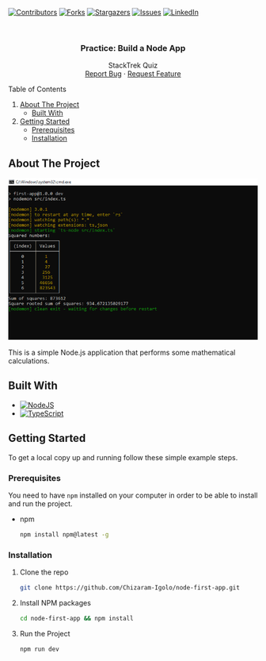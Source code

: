 [![Contributors][contributors-shield]][contributors-url]
[![Forks][forks-shield]][forks-url]
[![Stargazers][stars-shield]][stars-url]
[![Issues][issues-shield]][issues-url]
[![LinkedIn][linkedin-shield]][linkedin-url]

<!-- PROJECT LOGO -->
<br />
<div align="center">

  <h3 align="center">Practice: Build a Node App</h3>

  <p align="center">
    StackTrek Quiz
    <br /> 
    <a href="https://github.com/Chizaram-Igolo/node-first-app/issues">Report Bug</a>
    ·
    <a href="https://github.com/Chizaram-Igolo/node-first-app/issues">Request Feature</a>
  </p>
</div>

<!-- TABLE OF CONTENTS -->
  <p>Table of Contents</p>
  <ol>
    <li>
      <a href="#about-the-project">About The Project</a>
      <ul>
        <li><a href="#built-with">Built With</a></li>
      </ul>
    </li>
    <li>
      <a href="#getting-started">Getting Started</a>
      <ul>
        <li><a href="#prerequisites">Prerequisites</a></li>
        <li><a href="#installation">Installation</a></li>
      </ul>
    </li>
  </ol>

<!-- ABOUT THE PROJECT -->

## About The Project

<div align="center">
    <img src="screenshots/node-app.png" alt="Node Application" />
</div>

This is a simple Node.js application that performs some mathematical calculations.

## Built With

- [![NodeJS][NodeJS]][NodeJS-url]
- [![TypeScript][TypeScript]][TypeScript-url]

<!-- GETTING STARTED -->

## Getting Started

To get a local copy up and running follow these simple example steps.

### Prerequisites

You need to have `npm` installed on your computer in order to be able to install and run the project.

- npm
  ```sh
  npm install npm@latest -g
  ```

### Installation

1. Clone the repo
   ```sh
   git clone https://github.com/Chizaram-Igolo/node-first-app.git
   ```
2. Install NPM packages
   ```sh
   cd node-first-app && npm install
   ```
3. Run the Project
   ```sh
   npm run dev
   ```

<br/>

<!-- MARKDOWN LINKS & IMAGES -->
<!-- https://www.markdownguide.org/basic-syntax/#reference-style-links -->

[contributors-shield]: https://img.shields.io/github/contributors/Chizaram-Igolo/node-first-app.svg?style=for-the-badge
[contributors-url]: https://github.com/Chizaram-Igolo/node-first-app/graphs/contributors
[forks-shield]: https://img.shields.io/github/forks/Chizaram-Igolo/node-first-app.svg?style=for-the-badge
[forks-url]: https://github.com/Chizaram-Igolo/node-first-app/network/members
[stars-shield]: https://img.shields.io/github/stars/Chizaram-Igolo/node-first-app.svg?style=for-the-badge
[stars-url]: https://github.com/Chizaram-Igolo/node-first-app/stargazers
[issues-shield]: https://img.shields.io/github/issues/Chizaram-Igolo/node-first-app.svg?style=for-the-badge
[issues-url]: https://github.com/Chizaram-Igolo/node-first-app/issues
[linkedin-shield]: https://img.shields.io/badge/-LinkedIn-black.svg?style=for-the-badge&logo=linkedin&colorB=555
[linkedin-url]: https://linkedin.com/in/emmanueligolo
[NodeJS]: https://img.shields.io/badge/node.js-6DA55F?style=for-the-badge&logo=node.js&logoColor=white
[NodeJS-url]: https://nodejs.org/en
[TypeScript]: https://img.shields.io/badge/typescript-%23007ACC.svg?style=for-the-badge&logo=typescript&logoColor=white
[TypeScript-url]: https://www.typescriptlang.org/
